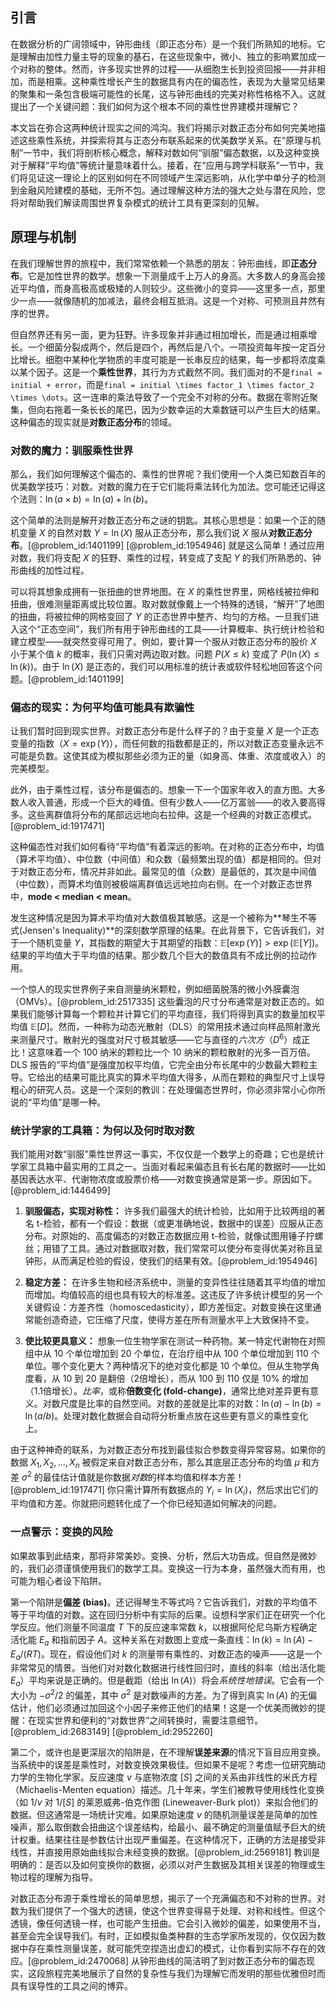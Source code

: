 ## 引言
在数据分析的广阔领域中，钟形曲线（即正态分布）是一个我们所熟知的地标。它是理解由加性力量主导的现象的基石，在这些现象中，微小、独立的影响累加成一个对称的整体。然而，许多现实世界的过程——从细胞生长到投资回报——并非相加，而是相乘。这种乘性增长产生的数据具有内在的偏态性，表现为大量常见结果的聚集和一条包含极端可能性的长尾，这与钟形曲线的完美对称性格格不入。这就提出了一个关键问题：我们如何为这个根本不同的乘性世界建模并理解它？

本文旨在弥合这两种统计现实之间的鸿沟。我们将揭示对数正态分布如何完美地描述这些乘性系统，并探索将其与正态分布联系起来的优美数学关系。在“原理与机制”一节中，我们将剖析核心概念，解释对数如何“驯服”偏态数据，以及这种变换对于解释“平均值”等统计量意味着什么。接着，在“应用与跨学科联系”一节中，我们将见证这一理论上的区别如何在不同领域产生深远影响，从化学中单分子的检测到金融风险建模的基础，无所不包。通过理解这种方法的强大之处与潜在风险，您将对帮助我们解读周围世界复杂模式的统计工具有更深刻的见解。

## 原理与机制

在我们理解世界的旅程中，我们常常依赖一个熟悉的朋友：钟形曲线，即**正态分布**。它是加性世界的数学。想象一下测量成千上万人的身高。大多数人的身高会接近平均值，而身高极高或极矮的人则较少。这些微小的变异——这里多一点，那里少一点——就像随机的加减法，最终会相互抵消。这是一个对称、可预测且井然有序的世界。

但自然界还有另一面，更为狂野。许多现象并非通过相加增长，而是通过相乘增长。一个细菌分裂成两个，然后是四个，再然后是八个。一项投资每年按一定百分比增长。细胞中某种化学物质的丰度可能是一长串反应的结果，每一步都将浓度乘以某个因子。这是一个**乘性世界**，其行为方式截然不同。我们面对的不是`final = initial + error`，而是`final = initial \times factor_1 \times factor_2 \times \dots`。这一连串的乘法导致了一个完全不对称的分布。数据在零附近聚集，但向右拖着一条长长的尾巴，因为少数幸运的大乘数链可以产生巨大的结果。这种偏态的现实就是**对数正态分布**的领域。

### 对数的魔力：驯服乘性世界

那么，我们如何理解这个偏态的、乘性的世界呢？我们使用一个人类已知数百年的优美数学技巧：对数。对数的魔力在于它们能将乘法转化为加法。您可能还记得这个法则：$\ln(a \times b) = \ln(a) + \ln(b)$。

这个简单的法则是解开对数正态分布之谜的钥匙。其核心思想是：如果一个正的随机变量 $X$ 的自然对数 $Y = \ln(X)$ 服从正态分布，那么我们说 $X$ 服从**对数正态分布**。[@problem_id:1401199] [@problem_id:1954946] 就是这么简单！通过应用对数，我们将支配 $X$ 的狂野、乘性的过程，转变成了支配 $Y$ 的我们所熟悉的、钟形曲线的加性过程。

可以将其想象成拥有一张扭曲的世界地图。在 $X$ 的乘性世界里，网格线被拉伸和扭曲，很难测量距离或比较位置。取对数就像戴上一个特殊的透镜，“解开”了地图的扭曲，将被拉伸的网格变回了 $Y$ 的正态世界中整齐、均匀的方格。一旦我们进入这个“正态空间”，我们所有用于钟形曲线的工具——计算概率、执行统计检验和建立模型——就突然变得可用了。例如，要计算一个服从对数正态分布的股价 $X$ 小于某个值 $k$ 的概率，我们只需对两边取对数。问题 $P(X \le k)$ 变成了 $P(\ln(X) \le \ln(k))$。由于 $\ln(X)$ 是正态的，我们可以用标准的统计表或软件轻松地回答这个问题。[@problem_id:1401199]

### 偏态的现实：为何平均值可能具有欺骗性

让我们暂时回到现实世界。对数正态分布是什么样子的？由于变量 $X$ 是一个正态变量的指数（$X = \exp(Y)$），而任何数的指数都是正的，所以对数正态变量永远不可能是负数。这使其成为模拟那些必须为正的量（如身高、体重、浓度或收入）的完美模型。

此外，由于乘性过程，该分布是偏态的。想象一下一个国家年收入的直方图。大多数人收入普通，形成一个巨大的峰值。但有少数人——亿万富翁——的收入要高得多。这些离群值将分布的尾部远远地向右拉伸。这是一个经典的对数正态模式。[@problem_id:1917471]

这种偏态性对我们如何看待“平均值”有着深远的影响。在对称的正态分布中，均值（算术平均值）、中位数（中间值）和众数（最频繁出现的值）都是相同的。但对于对数正态分布，情况并非如此。最常见的值（众数）是最低的，其次是中间值（中位数），而算术均值则被极端离群值远远地拉向右侧。在一个对数正态世界中，**mode $\lt$ median $\lt$ mean**。

发生这种情况是因为算术平均值对大数值极其敏感。这是一个被称为**琴生不等式(Jensen's Inequality)**的深刻数学原理的结果。在此背景下，它告诉我们，对于一个随机变量 $Y$，其指数的期望大于其期望的指数：$\mathbb{E}[\exp(Y)] \gt \exp(\mathbb{E}[Y])$。结果的平均值大于平均值的结果。那少数几个巨大的数值具有不成比例的拉动作用。

一个惊人的现实世界例子来自测量纳米颗粒，例如细菌脱落的微小外膜囊泡（OMVs）。[@problem_id:2517335] 这些囊泡的尺寸分布通常是对数正态的。如果我们能够计算每一个颗粒并计算它们的平均直径，我们将得到真实的数量加权平均值 $\mathbb{E}[D]$。然而，一种称为动态光散射（DLS）的常用技术通过向样品照射激光来测量尺寸。散射光的强度对尺寸极其敏感——它与直径的*六次方*（$D^6$）成正比！这意味着一个 100 纳米的颗粒比一个 10 纳米的颗粒散射的光多一百万倍。DLS 报告的“平均值”是强度加权平均值，它完全由分布长尾中的少数最大颗粒主导。它给出的结果可能比真实的算术平均值大得多，从而在颗粒的典型尺寸上误导粗心的研究人员。这是一个深刻的教训：在处理偏态世界时，你必须非常小心你所说的“平均值”是哪一种。

### 统计学家的工具箱：为何以及何时取对数

我们能用对数“驯服”乘性世界这一事实，不仅仅是一个数学上的奇趣；它也是统计学家工具箱中最实用的工具之一。当面对看起来偏态且有长右尾的数据时——比如基因表达水平、代谢物浓度或股票价格——对数变换通常是第一步。原因如下。[@problem_id:1446499]

1.  **驯服偏态，实现对称性：** 许多我们最强大的统计检验，比如用于比较两组的著名 t-检验，都有一个假设：数据（或更准确地说，数据中的误差）应服从正态分布。对原始的、高度偏态的对数正态数据应用 t-检验，就像试图用锤子拧螺丝；用错了工具。通过对数据取对数，我们常常可以使分布变得优美对称且呈钟形，从而满足检验的假设，使我们的结果有效。[@problem_id:1954946]

2.  **稳定方差：** 在许多生物和经济系统中，测量的变异性往往随着其平均值的增加而增加。均值较高的组也具有较大的标准差。这违反了许多统计模型的另一个关键假设：方差齐性（homoscedasticity），即方差恒定。对数变换在这里通常能创造奇迹，它压缩了尺度，使得方差在所有测量水平上大致保持不变。

3.  **使比较更具意义：** 想象一位生物学家在测试一种药物。某一特定代谢物在对照组中从 10 个单位增加到 20 个单位，在治疗组中从 100 个单位增加到 110 个单位。哪个变化更大？两种情况下的绝对变化都是 10 个单位。但从生物学角度看，从 10 到 20 是翻倍（2倍增长），而从 100 到 110 仅是 10% 的增加（1.1倍增长）。*比率*，或称**倍数变化 (fold-change)**，通常比绝对差异更有意义。对数尺度是比率的自然空间。对数的差就是比率的对数：$\ln(a) - \ln(b) = \ln(a/b)$。处理对数化数据会自动将分析重点放在这些更有意义的乘性变化上。

由于这种神奇的联系，为对数正态分布找到最佳拟合参数变得异常容易。如果你的数据 $X_1, X_2, \ldots, X_n$ 被假定来自对数正态分布，那么其底层正态分布的均值 $\mu$ 和方差 $\sigma^2$ 的最佳估计值就是你数据*对数*的样本均值和样本方差！[@problem_id:1917471] 你只需计算所有数据点的 $Y_i = \ln(X_i)$，然后求出它们的平均值和方差。你就把问题转化成了一个你已经知道如何解决的问题。

### 一点警示：变换的风险

如果故事到此结束，那将非常美妙。变换、分析，然后大功告成。但自然是微妙的，我们必须谨慎使用我们的数学工具。变换这一行为本身，虽然强大而有用，也可能为粗心者设下陷阱。

第一个陷阱是**偏差 (bias)**。还记得琴生不等式吗？它告诉我们，对数的平均值不等于平均值的对数。这在回归分析中有实际的后果。设想科学家们正在研究一个化学反应。他们测量不同温度 $T$ 下的反应速率常数 $k$，以根据阿伦尼乌斯方程确定活化能 $E_a$ 和指前因子 $A$。这种关系在对数图上变成一条直线：$\ln(k) = \ln(A) - E_a / (RT)$。现在，假设他们对 $k$ 的测量带有乘性的、对数正态的噪声——这是一个非常常见的情景。当他们对对数化数据进行线性回归时，直线的斜率（给出活化能 $E_a$）平均来说是正确的。但是截距（给出 $\ln(A)$）将会*系统性地错误*。它会有一个大小为 $-\sigma^2/2$ 的偏差，其中 $\sigma^2$ 是对数噪声的方差。为了得到真实 $\ln(A)$ 的无偏估计，他们必须通过加回这个小因子来修正他们的结果！这是一个优美而微妙的提醒：在现实世界和便利的“对数世界”之间转换时，需要注意细节。[@problem_id:2683149] [@problem_id:2952260]

第二个，或许也是更深层次的陷阱是，在不理解**误差来源**的情况下盲目应用变换。当系统中的误差是乘性时，对数变换效果极佳。但如果不是呢？考虑一位研究酶动力学的生物化学家。反应速度 $v$ 与底物浓度 $[S]$ 之间的关系由非线性的米氏方程（Michaelis-Menten equation）描述。几十年来，学生们被教导使用线性化变换（如 $1/v$ 对 $1/[S]$ 的莱恩威弗-伯克作图 (Lineweaver-Burk plot)）来拟合他们的数据。但这通常是一场统计灾难。如果原始速度 $v$ 的随机测量误差是简单的加性噪声，那么取倒数会扭曲这个误差结构，给最小、最不确定的测量值赋予巨大的统计权重。结果往往是参数估计出现严重偏差。在这种情况下，正确的方法是接受非线性，并直接用原始曲线拟合未经变换的数据。[@problem_id:2569181] 教训是明确的：是否以及如何变换你的数据，必须以对产生数据及其相关误差的物理或生物过程的理解为指导。

对数正态分布源于乘性增长的简单思想，揭示了一个充满偏态和不对称的世界。对数为我们提供了一个强大的透镜，使这个世界变得易于处理、对称和线性。但这个透镜，像任何透镜一样，也可能产生扭曲。它会引入微妙的偏差，如果使用不当，甚至会完全误导我们。有时，正如模拟鱼类种群的生态学家所发现的，仅仅因为数据中存在乘性测量误差，就可能凭空捏造出虚幻的模式，让你看到实际不存在的效应。[@problem_id:2470068] 从钟形曲线的简洁明了到对数正态分布的偏态现实，这段旅程完美地展示了自然的复杂性与我们为理解它而发明的那些优雅但时而具有误导性的工具之间的博弈。

